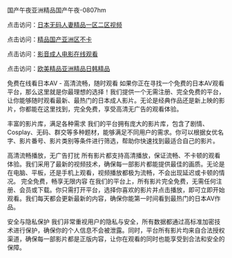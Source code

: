 国产午夜亚洲精品国产午夜-0807hm

点击访问：<a href="https://heiliaowt0d7p.pages.dev">日本无码人妻精品一区二区视频</a>

点击访问：<a href="https://heiliaowt0d7p.pages.dev">精品国产亚洲区不卡</a>

点击访问：<a href="https://heiliaoll4qsx.pages.dev">影音成人电影在线观看</a>

点击访问：<a href="https://heiliao2dmwwy.pages.dev">欧美精品亚洲精品日韩精品</a>


免费在线看日本AV - 高清流畅，随时观看
如果你正在寻找一个免费的日本AV观看平台，那么这里就是你最理想的选择！我们提供一个无需注册、完全免费的平台，让你能够随时观看最新、最热门的日本成人影片。无论是经典作品还是新上映的影片，你都能在这里找到，完全免费，享受高清无广告的观看体验。

丰富的影片库，满足各种需求
我们的平台拥有庞大的影片库，包含了剧情、Cosplay、无码、群交等多种题材，能够满足不同用户的需求。你可以根据女优名字、影片番号、影片类别等条件进行筛选，帮助你快速找到最适合自己的影片。

高清流畅播放，无广告打扰
所有影片都支持高清播放，保证流畅、不卡顿的观看体验。我们采用了最新的视频技术，确保每一部影片都能提供最佳的画质。无论是在电脑、平板，还是手机上观看，视频播放都极为流畅，不会出现延迟或卡顿的情况。
完全免费，畅享无限内容
在我们的平台上，所有影片完全免费，无需任何注册、会员或下载。你只需打开平台，选择你喜欢的影片并点击播放，即可立即开始观看。我们每天都会更新最新的内容，确保你能第一时间看到最热门的日本AV作品。

安全与隐私保护
我们非常重视用户的隐私与安全，所有数据都通过高标准加密技术进行保护，确保你的个人信息不会被泄露。同时，平台所有影片均来自合法授权渠道，确保每一部影片都是正版内容，让你在观看的同时也能享受到合法和安全的保障。



<span style="display:none;">[Canonical link](）</span>
